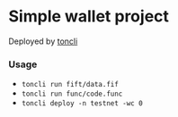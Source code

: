 # Simple wallet project

Deployed by [toncli](https://github.com/disintar/toncli)

### Usage

- `toncli run fift/data.fif`
- `toncli run func/code.func`
- `toncli deploy -n testnet -wc 0`